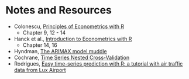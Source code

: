 # Notes and Resources

- Colonescu, [Principles of Econometrics with  R](https://bookdown.org/ccolonescu/RPoE4/)
    - Chapter 9, 12 - 14
- Hanck et al., [Introduction to Econometrics with R](https://www.econometrics-with-r.org/index.html)
    - Chapter 14, 16
- Hyndman, [The ARIMAX model muddle](https://robjhyndman.com/hyndsight/arimax/)
- Cochrane, [Time Series Nested Cross-Validation](https://towardsdatascience.com/time-series-nested-cross-validation-76adba623eb9)
- Rodrigues, [Easy time-series prediction with R: a tutorial with air traffic data from Lux Airport](https://www.brodrigues.co/blog/2018-11-14-luxairport/)
